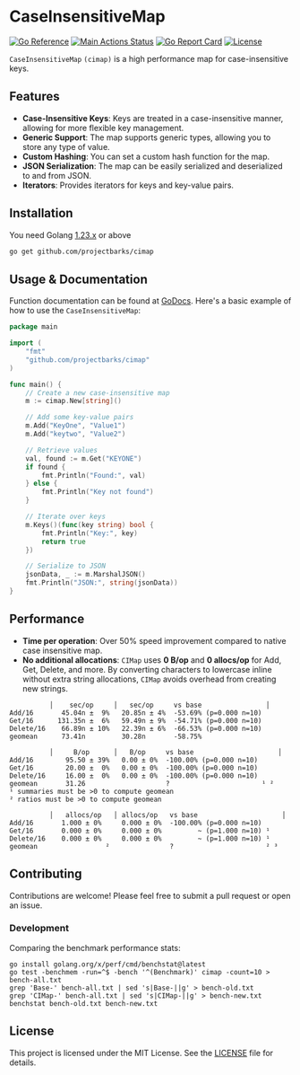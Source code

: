 # CaseInsensitiveMap

[![Go Reference](https://pkg.go.dev/badge/github.com/projectbarks/cimap.svg)](https://pkg.go.dev/github.com/projectbarks/cimap)
[![Main Actions Status](https://github.com/projectbarks/cimap/workflows/Go/badge.svg)](https://github.com/projectbarks/cimap/actions)
[![Go Report Card](https://goreportcard.com/badge/github.com/projectbarks/cimap)](https://goreportcard.com/report/github.com/projectbarks/cimap)
[![License](https://img.shields.io/badge/license-MIT-blue.svg)](./LICENSE.md)

`CaseInsensitiveMap` `(cimap)` is a high performance map for case-insensitive keys.

## Features

- **Case-Insensitive Keys**: Keys are treated in a case-insensitive manner, allowing for more flexible key management.
- **Generic Support**: The map supports generic types, allowing you to store any type of value.
- **Custom Hashing**: You can set a custom hash function for the map.
- **JSON Serialization**: The map can be easily serialized and deserialized to and from JSON.
- **Iterators**: Provides iterators for keys and key-value pairs.

## Installation

You need Golang [1.23.x](https://go.dev/dl/) or above

```bash
go get github.com/projectbarks/cimap
```

## Usage & Documentation

Function documentation can be found at [GoDocs](https://pkg.go.dev/github.com/projectbarks/cimap). Here's a basic example of how to use the `CaseInsensitiveMap`:

```go
package main

import (
	"fmt"
	"github.com/projectbarks/cimap"
)

func main() {
	// Create a new case-insensitive map
	m := cimap.New[string]()

	// Add some key-value pairs
	m.Add("KeyOne", "Value1")
	m.Add("keytwo", "Value2")

	// Retrieve values
	val, found := m.Get("KEYONE")
	if found {
		fmt.Println("Found:", val)
	} else {
		fmt.Println("Key not found")
	}

	// Iterate over keys
	m.Keys()(func(key string) bool {
		fmt.Println("Key:", key)
		return true
	})

	// Serialize to JSON
	jsonData, _ := m.MarshalJSON()
	fmt.Println("JSON:", string(jsonData))
}
```

## Performance

- **Time per operation**: Over 50% speed improvement compared to native case insensitive map.
- **No additional allocations**: `CIMap` uses **0 B/op** and **0 allocs/op** for Add, Get, Delete, and more. By converting characters to lowercase inline without extra string allocations, `CIMap` avoids overhead from creating new strings.

```lang=bash
          │    sec/op     │   sec/op     vs base                │
Add/16       45.04n ±  9%   20.85n ± 4%  -53.69% (p=0.000 n=10)
Get/16      131.35n ±  6%   59.49n ± 9%  -54.71% (p=0.000 n=10)
Delete/16    66.89n ± 10%   22.39n ± 6%  -66.53% (p=0.000 n=10)
geomean      73.41n         30.28n       -58.75%
```

```lang=bash
          │     B/op      │   B/op     vs base                     │
Add/16        95.50 ± 39%   0.00 ± 0%  -100.00% (p=0.000 n=10)
Get/16        20.00 ±  0%   0.00 ± 0%  -100.00% (p=0.000 n=10)
Delete/16     16.00 ±  0%   0.00 ± 0%  -100.00% (p=0.000 n=10)
geomean       31.26                    ?                       ¹ ²
¹ summaries must be >0 to compute geomean
² ratios must be >0 to compute geomean
```

```lang=bash
          │   allocs/op   │ allocs/op   vs base                     │
Add/16       1.000 ± 0%     0.000 ± 0%  -100.00% (p=0.000 n=10)
Get/16       0.000 ± 0%     0.000 ± 0%         ~ (p=1.000 n=10) ¹
Delete/16    0.000 ± 0%     0.000 ± 0%         ~ (p=1.000 n=10) ¹
geomean                 ²               ?                       ² ³
```

## Contributing

Contributions are welcome! Please feel free to submit a pull request or open an issue.

### Development

Comparing the benchmark performance stats:

```lang=bash
go install golang.org/x/perf/cmd/benchstat@latest
go test -benchmem -run=^$ -bench '^(Benchmark)' cimap -count=10 > bench-all.txt
grep 'Base-' bench-all.txt | sed 's|Base-||g' > bench-old.txt
grep 'CIMap-' bench-all.txt | sed 's|CIMap-||g' > bench-new.txt
benchstat bench-old.txt bench-new.txt

```

## License

This project is licensed under the MIT License. See the [LICENSE](LICENSE) file for details.
